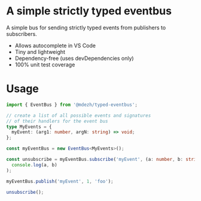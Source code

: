# A simple strictly typed eventbus

A simple bus for sending strictly typed events from publishers to subscribers.

- Allows autocomplete in VS Code
- Tiny and lightweight
- Dependency-free (uses devDependencies only)
- 100% unit test coverage

# Usage

```typescript
import { EventBus } from '@mdezh/typed-eventbus';

// create a list of all possible events and signatures
// of their handlers for the event bus
type MyEvents = {
  myEvent: (arg1: number, argN: string) => void;
};

const myEventBus = new EventBus<MyEvents>();

const unsubscribe = myEventBus.subscribe('myEvent', (a: number, b: string) =>
  console.log(a, b)
);

myEventBus.publish('myEvent', 1, 'foo');

unsubscribe();
```
